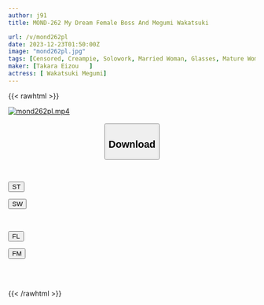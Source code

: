 ```yaml
---
author: j91
title: MOND-262 My Dream Female Boss And Megumi Wakatsuki

url: /v/mond262pl
date: 2023-12-23T01:50:00Z
image: "mond262pl.jpg"
tags: [Censored, Creampie, Solowork, Married Woman, Glasses, Mature Woman, Female Boss	]
maker: [Takara Eizou   ]
actress: [ Wakatsuki Megumi]
---
```



{{< rawhtml >}}

<div class="video" data-videoid="3PvpqOkZqYCR0j">
    <a href="javascript:;">
        <img src="/v/mond262pl/mond262pl.jpg" width="WIDTH" height="HEIGHT" alt="mond262pl.mp4" loading="lazy">
    </a>
</div>

<script type="text/javascript" src="https://j91.asia/asset/on-demand-st.js"></script>

<br>
  <link rel="stylesheet" href="https://j91.asia/asset/bs5.css">
  
  <center>
  <button class="btn btn-primary" type="button" data-bs-toggle="collapse" data-bs-target=".multi-collapse" aria-expanded="false" aria-controls="multiCollapseExample1 multiCollapseExample2"><h2>Download</h2></button></center>
</p>
<div class="row">
  <div class="col">
    <div class="collapse multi-collapse" id="multiCollapseExample1">
      <div class="card card-body">
	      	      <br>
<div class="buttons">  
<p><a href="https://streamtape.to/v/3PvpqOkZqYCR0j" target="_blank"><button class="btn-hover color-3"><i class="fa fa-download"></i> ST</button></a></p>
<p><a href="https://flaswish.com/x7vp0e5iyib7" target="_blank"><button class="btn-hover color-2"><i class="fa fa-download"></i> SW</button></a></p></div>
    </div>
  </div>
</div>
  <div class="col">
    <div class="collapse multi-collapse" id="multiCollapseExample2">
      <div class="card card-body">
	      <br>
<div class="buttons">
<p><a href="javascript:;" target="_blank"><button class="btn-hover color-9"><i class="fa fa-download"></i> FL</button></a></p>
<p><a href="javascript:;" target="_blank"><button class="btn-hover color-8"><i class="fa fa-download"></i> FM</button></a></p></div>
<br><br>
      </div>
    </div>
  </div>
</div>

{{< /rawhtml >}}